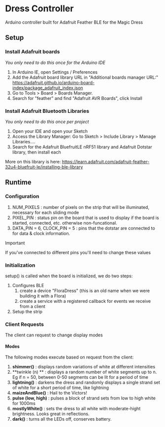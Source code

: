 # Dress Controller
Arduino controller built for Adafruit Feather BLE for the Magic Dress

## Setup
### Install Adafruit boards
_You only need to do this once for the Arduino IDE_
1. In Arduino IE, open Settings / Preferences
2. Add the Adafruit board library URL in "Additional boards manager URL:"         
   https://adafruit.github.io/arduino-board-index/package_adafruit_index.json
3. Go to Tools > Board > Boards Manager.
4. Search for "feather" and find "Adafruit AVR Boards", click Install

### Install Adafruit Bluetooth Libraries
_You only need to do this once per project_
1. Open your IDE and open your Sketch
2. Access the Library Manager: Go to Sketch > Include Library > Manage Libraries....
3. Search for the Adafruit BluefruitLE nRF51 library and Adafruit Dotstar library, then install each

More on this library is here: https://learn.adafruit.com/adafruit-feather-32u4-bluefruit-le/installing-ble-library


## Runtime
### Configuration
1. NUM_PIXELS : number of pixels on the strip that will be illuminated, necessary for each sliding mode
2. PIXEL_PIN : status pin on the board that is used to display if the board is started, connected, etc. otherwise non-funcational.
3. DATA_PIN = 6, CLOCK_PIN = 5 : pins that the dotstar are connected to for data & clock information. 
> [!Important]
> If you've connected to different pins you'll need to change these values
 
### Initialization
setup() is called when the board is initialized, we do two steps:
1. Configures BLE
   1. create a device "FloraDress" (this is an old name when we were building it with a Flora)
   2. create a service with a registered callback for events we receive from a client
2. Setup the strip

### Client Requests
The client can request to change display modes

#### Modes
The following modes execute based on request from the client:
1. **shimmer()** : displays random variations of white at different intensities
2. **twinkle (n) ** : displays a random number of white segments up to n. Eg if n = 50, between 0-50 segments can be lit for a period of time 
3. **lightning()** : darkens the dress and randomly displays a single strand set of white for a short period of time, like lightning
4. **maizeAndBlue()** : Hail to the Victors!
5. **pulse (low, high)** : pulses a block of strand sets from low to high white for 1000ms
6. **mostlyWhite()** : sets the dress to all white with moderate-hight brightness. Looks great in reflections.
7. **dark()** : turns all the LEDs off, conserves battery.


   
